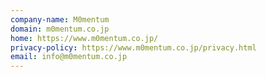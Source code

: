 ```yaml
---
company-name: M0mentum
domain: m0mentum.co.jp
home: https://www.m0mentum.co.jp/
privacy-policy: https://www.m0mentum.co.jp/privacy.html
email: info@m0mentum.co.jp
---
```




